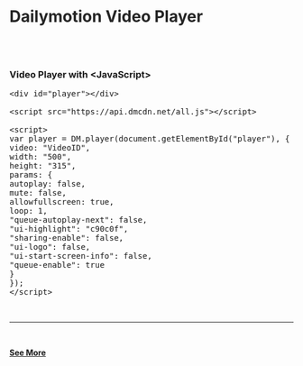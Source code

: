 <!------------------------------------------->

<h1 style="color:#252525">Dailymotion Video Player</h1>

<!------------------------------------------->

<br><br>

<h3>Video Player with &lt;JavaScript&gt;</h3>

<pre class="code1">
&lt;div id="player"&gt;&lt;/div&gt;

&lt;script src="https://api.dmcdn.net/all.js"&gt;&lt;/script&gt;

&lt;script&gt;
var player = DM.player(document.getElementById("player"), {
video: "VideoID",
width: "500",
height: "315",
params: {
autoplay: false,
mute: false,
allowfullscreen: true,
loop: 1,
"queue-autoplay-next": false,
"ui-highlight": "c90c0f",
"sharing-enable": false,
"ui-logo": false,
"ui-start-screen-info": false,
"queue-enable": true
}
});
&lt;/script&gt;
</pre>

<br>
<hr>
<br>

**[See More](https://htmlpreview.github.io/?https://raw.githubusercontent.com/ZazerConer/dailymotion-player.github.io/main/index.html)**

<!----------------------------------------->
